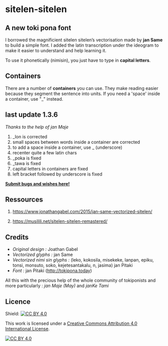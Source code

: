 # sitelen-sitelen

## A new toki pona font

I borrowed the magnificient sitelen sitelen’s vectorisation made by **jan Same** to build a simple font. I added the latin transcription under the ideogram to make it easier to understand and help learning it.

To use it phonetically (nimisin), you just have to type in **capital letters**.

## Containers

There are a number of **containers** you can use. They make reading easier because they segment the sentence into units. If you need a 'space' inside a container, use "_" instead.

## last update 1.3.6
*Thanks to the help of jan Maje*
1. _lon is corrected
2. small spaces between words inside a container are corrected
3. to add a space inside a container, use _ (underscore)
4. recenter quite a few latin chars
5. _poka is fixed
6. _tawa is fixed
7. capital letters in containers are fixed
8. left bracket followed by underscore is fixed

**[Submit bugs and wishes here!](https://github.com/tokipona-today/sitelen-sitelen)**

## Ressources

1. https://www.jonathangabel.com/2015/jan-same-vectorized-sitelen/

2. https://musilili.net/sitelen-sitelen-remastered/

## Credits

- *Original design :* Joathan Gabel
- *Vectorized glyphs :* jan Same
- *Vectorized nimi sin glyphs :* (leko, kokosila, misekeke, lanpan, epiku, tonsi, monsuto, soko, kejetesantakalu, n, jasima) jan Pitaki
- *Font :* jan Pitaki (http://tokipona.today)

All this with the precious help of the whole community of tokiponists and more particularly : *jan Maje (May)* and *janKe Tami*

## Licence

Shield: [![CC BY 4.0][cc-by-shield]][cc-by]

This work is licensed under a
[Creative Commons Attribution 4.0 International License][cc-by].

[![CC BY 4.0][cc-by-image]][cc-by]

[cc-by]: http://creativecommons.org/licenses/by/4.0/
[cc-by-image]: https://i.creativecommons.org/l/by/4.0/88x31.png
[cc-by-shield]: https://img.shields.io/badge/License-CC%20BY%204.0-lightgrey.svg
